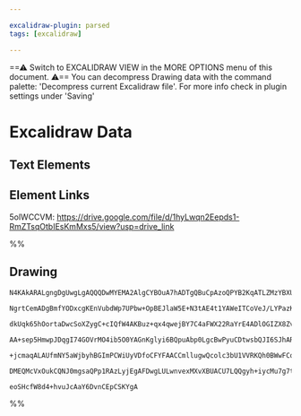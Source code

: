 ```yaml
---

excalidraw-plugin: parsed
tags: [excalidraw]

---
```

==⚠  Switch to EXCALIDRAW VIEW in the MORE OPTIONS menu of this document. ⚠== You can decompress Drawing data with the command palette: 'Decompress current Excalidraw file'. For more info check in plugin settings under 'Saving'



# Excalidraw Data

## Text Elements
## Element Links
5olWCCVM: https://drive.google.com/file/d/1hyLwqn2Eepds1-RmZTsqOtbIEsKmMxs5/view?usp=drive_link

%%
## Drawing
```compressed-json
N4KAkARALgngDgUwgLgAQQQDwMYEMA2AlgCYBOuA7hADTgQBuCpAzoQPYB2KqATLZMzYBXUtiRoIACyhQ4zZAHoFAc0JRJQgEYA6bGwC2CgF7N6hbEcK4OCtptbErHALRY8RMpWdx8Q1TdIEfARcZgRmBShcZQUebQBGeISaOiCEfQQOKGZuAG1wMFAwYogSbggAVjZ8AHUAYTqANQBZFOLIWERy9M0EYmJcTWC2ksxuZwB2AAYJ7R4K/hKYcYmA

NgrtCemADgBmfYODxcgKEnVubdWp7UPbw+OpBEJlaW5E+N3tAE4t1YAWeITCoVeJ/LYPazKYZoKYPZhQUhsADWCDq1TYpHKAGJ4ghcbiRpBNLhsEjlIihBxiGj8BjygjrMw4LhAllCRAAGaEfD4ADKsGh6EEHnZ8MRKJqZ0k3D4BQECORCH5MEFEGFZQeFJeHHCOTQ8QebGZ2DUy31U1hcog5OEcAAksQ9ahcgBdB4c8gZB3cDhCHkPQhUrDlXBT

dkUqk65hOortaDwcSoXZygC+cIQfW4AKBuz+qx4qwejBY7C4aFWX22RaYrE4ADlOGIZX8ZvEprsKrK44RmAARNJQTNoDkEMIPTTCKkAUWCGSyTtdDyEcAGg+IbyBFb+FVWHwmXy+DyIHCR5WksnkSjIhEY2mUbDYUIQugMCi5wQUxAU8UkMAAMhQACOHA8FOCArsw8TOAASvoABaAAqzCAQA8lAmh2lOzAANL6M0mDMBUChmAgFAAPxCEyAC816M

AA+sep5HmwpJDqgI74GOVrMO4ib5O0YAGnKglyi6BQpuAbp0LgcBwPyuCDtwsbQJI6SJhARAvFAIwMIQpEAEIkmSEbUuimISFiHJWdZOnYCIrJQHag76Py4qomZ2L4niSCLBAdmkA5TnpIZpI2pSpm0uZ6AMhwTIspk2m+f5gXOQAYtyfICup6rrkl9kJUFLkKhKUoynlAUFc5rmKsqqo5bZ+VZIV0HCNqupvOVKXpChxqmm8FqdZV6SpZwUCpbg

+jcmaqALAUfmNY5aWjbyhBGImPCWiUyVDfoCFYFAACCmllugwQcolc3bU1VVRKQh0BWwFCqbg65oL6/qXQthVTlSB0PU9ISvegLKIlQg3Xekf2gwhCblCZOk8YiPIABrcBMPBfNo2xfFMFRTJWO7Yx8vmI9U+AAJoXLu3zY9sYLbPEIJ7Iec1GA++hKVa9AEEIibXNsWy7Lj4ng4t6QteFUZOhA8O+eSJArWtMqbZA8vEPy4HcLNJRq80bDEAgP2

DMEQMcVxOukCQNJ0mgsaQPp1RAzLyjEgAFDwgLULwnvexMXvXBUACU7LQQgyh+iycMu7g7tC17PBx7wicB8HIufRVWTVSiPVQKWTrvfgvkehNCCh0GlscMonNxpkxtsQivMPNgRBwNwDcIA8HAl23pCN1awhQMeibt2nJR2AAVgg2DZLyXdwHrBtG0MbFmx3c0krnjAIQ++DVyUnTZWk0+luydnwgYMNdG9fqF1atKsabo5r3GHoGLyR+55w3Cr0

eoSHcfW8d4+hvuJcAaY6DvnCEpCSKYgA
```
%%
